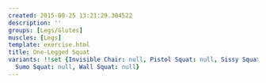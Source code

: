 ```yaml
---
created: 2015-08-25 13:21:29.304522
description: ''
groups: [Legs/Glutes]
muscles: [Legs]
template: exercise.html
title: One-Legged Squat
variants: !!set {Invisible Chair: null, Pistol Squat: null, Sissy Squat: null, Squat: null,
  Sumo Squat: null, Wall Squat: null}
---
```

